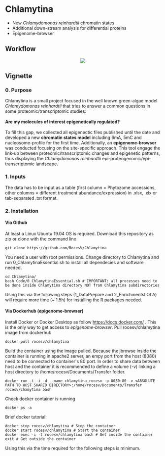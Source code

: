 
# Chlamytina #
- New *Chlamydomonas reinhardtii* chromatin states
- Additional down-stream analysis for differential proteins
- Epigenome-browser 

## Workflow ##
<p align=center>
<img src=Timeline_Workflows/Workflow_Chlamytina.jpg />
</p>

## Vignette ##

### 0. Purpose ###

Chlamytina is a small project focused in the well known green-algae model *Chlamydomonas reinhardtii* that tries to answer a common questions in some proteomic/transcriptomic studies: \
\
**Are my molecules of interest epigenetically regulated?** \
\
To fill this gap, we collected all epigenectic files published until the date and developed a new **chromatin states model** including 6mA, 5mC and nucleosome-profile for the first time. Additionally,
an **epigenome-browser** was conducted focusing on the site-specific approach. This tool engage the link-up between proteomic/transcriptomic changes and epigenetic patterns, thus displaying the 
*Chlamydomonas reinhardtii* epi-proteogenomic/epi-transcriptomic landscape.             

### 1. Inputs ###

The data has to be input as a table (first column = Phytozome accessions, other columns = different treatment abundance/expression) in .xlsx, .xlx or tab-separated .txt format.

### 2. Installation ###

#### Via Github #### 

At least a Linux Ubuntu 19.04 OS is required. Download this repository as zip or clone with the command line

```
git clone https://github.com/RocesV/Chlamytina
```
You need a user with root permissions. Change directory to Chlamytina and run 0_ChlamytinaEssential.sh to install all dependecies and software needed.

```
cd Chlamytina/
bash Code/0_ChlamytinaEssential.sh # IMPORTANT: all processes need to be done inside Chlamytina directory NOT from Chlamytina subdirectories
```
Using this via the following steps (1_DataPrepare and 2_EnrichmentsLOLA) will require more time (~ 1.5h) for installing the R packages needed.  

#### Via Dockerhub (epigenome-browser) ####

Install Docker or Docker Desktop as follow https://docs.docker.com/ . This is the only way to get access to *epigenome-browser*. Pull rocesv/chlamytina image from dockerhub


```
docker pull rocesv/chlamytina
``` 

Build the container using the image pulled. Because the jbrowse inside the container is running in apache2 server, an empy port from the host (8080) need to be connected to container's 80 port. In order to 
share data between host and the container it is recommended to define a volume (-v) linking a host directory to /home/rocesv/Documents/Transfer folder. 

```
docker run -t -i -d --name chlamytina_rocesv -p 8080:80 -v <ABSOLUTE PATH TO HOST SHARED DIRECTORY>:/home/rocesv/Documents/Transfer rocesv/chamytina bash
```
Check docker container is running 

```
docker ps -a
```

Brief docker tutorial:

```
docker stop rocesv/chlamytina # Stop the container
docker start rocesv/chlamytina # Start the container
docker exec -i -t rocesv/chlamytina bash # Get inside the container
exit # Get outside the container 
```
Using this via the time required for the following steps is minimum.

 


